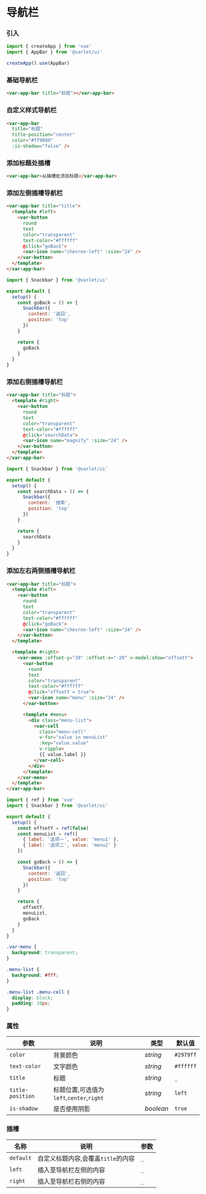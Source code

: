 # 导航栏

### 引入

```js
import { createApp } from 'vue'
import { AppBar } from '@varlet/ui'

createApp().use(AppBar)
```

### 基础导航栏

```html
<var-app-bar title="标题"></var-app-bar>
```

### 自定义样式导航栏

```html
<var-app-bar 
  title="标题" 
  title-position="center" 
  color="#ff9800" 
  :is-shadow="false" />
```

### 添加标题处插槽

```html
<var-app-bar>从插槽处添加标题</var-app-bar>
```

### 添加左侧插槽导航栏

```html
<var-app-bar title="title">
  <template #left>
    <var-button
      round
      text
      color="transparent"
      text-color="#ffffff"
      @click="goBack">
      <var-icon name="chevron-left" :size="24" />
    </var-button>
  </template>
</var-app-bar>
```

```js
import { Snackbar } from '@varlet/ui'

export default {
  setup() {
    const goBack = () => {
      Snackbar({
        content: '返回',
        position: 'top'
      })
    }

    return {
      goBack
    }
  }
}
```

### 添加右侧插槽导航栏

```html
<var-app-bar title="标题">
  <template #right>
    <var-button
      round
      text
      color="transparent"
      text-color="#ffffff"
      @click="searchData">
      <var-icon name="magnify" :size="24" />
    </var-button>
  </template>
</var-app-bar>
```

```js
import { Snackbar } from '@varlet/ui'

export default {
  setup() {
    const searchData = () => {
      Snackbar({
        content: '搜索',
        position: 'top'
      })
    }

    return {
      searchData
    }
  }
}
```

### 添加左右两侧插槽导航栏

```html
<var-app-bar title="标题">
  <template #left>
    <var-button
      round
      text
      color="transparent"
      text-color="#ffffff"
      @click="goBack">
      <var-icon name="chevron-left" :size="24" />
    </var-button>
  </template>

  <template #right>
    <var-menu :offset-y="38" :offset-x="-20" v-model:show="offsetY">
      <var-button
        round
        text
        color="transparent"
        text-color="#ffffff"
        @click="offsetY = true">
        <var-icon name="menu" :size="24" />
      </var-button>

      <template #menu>
        <div class="menu-list">
          <var-cell
            class="menu-cell"
            v-for="value in menuList"
            :key="value.value"
            v-ripple>
            {{ value.label }}
          </var-cell>
        </div>
      </template>
    </var-menu>
  </template>
</var-app-bar>
```

```js
import { ref } from 'vue'
import { Snackbar } from '@varlet/ui'

export default {
  setup() {
    const offsetY = ref(false)
    const menuList = ref([
      { label: '选项一', value: 'menu1' },
      { label: '选项二', value: 'menu2' }
    ])

    const goBack = () => {
      Snackbar({
        content: '返回',
        position: 'top'
      })
    }

    return {
      offsetY,
      menuList,
      goBack
    }
  }
}
```

```css
.var-menu {
  background: transparent;
}

.menu-list {
  background: #fff;
}

.menu-list .menu-cell {
  display: block;
  padding: 10px;
}
```

### 属性

|参数 | 说明 | 类型 | 默认值 |
| ---- | ---- | ---- | ---- |
| `color` | 背景颜色 | _string_ | `#2979ff` |
| `text-color` | 文字颜色 | _string_ | `#ffffff` |
| `title` | 标题 | _string_ | `_` |
| `title-position` | 标题位置,可选值为 `left`,`center`,`right` | _string_ | `left` |
| `is-shadow` | 是否使用阴影 | _boolean_ | `true` |

### 插槽

| 名称 | 说明 | 参数 |
| ---- | ---- | ----|
| `default` | 自定义标题内容,会覆盖`title`的内容 | `_` |
| `left` | 插入至导航栏左侧的内容 | `_` |
| `right` | 插入至导航栏右侧的内容 | `_` |

